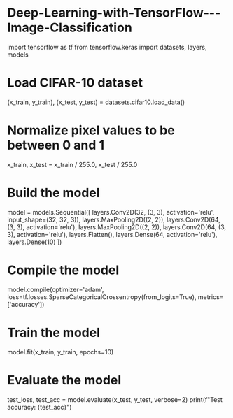 # Deep-Learning-with-TensorFlow---Image-Classification

import tensorflow as tf
from tensorflow.keras import datasets, layers, models

# Load CIFAR-10 dataset
(x_train, y_train), (x_test, y_test) = datasets.cifar10.load_data()

# Normalize pixel values to be between 0 and 1
x_train, x_test = x_train / 255.0, x_test / 255.0

# Build the model
model = models.Sequential([
    layers.Conv2D(32, (3, 3), activation='relu', input_shape=(32, 32, 3)),
    layers.MaxPooling2D((2, 2)),
    layers.Conv2D(64, (3, 3), activation='relu'),
    layers.MaxPooling2D((2, 2)),
    layers.Conv2D(64, (3, 3), activation='relu'),
    layers.Flatten(),
    layers.Dense(64, activation='relu'),
    layers.Dense(10)
])

# Compile the model
model.compile(optimizer='adam',
              loss=tf.losses.SparseCategoricalCrossentropy(from_logits=True),
              metrics=['accuracy'])

# Train the model
model.fit(x_train, y_train, epochs=10)

# Evaluate the model
test_loss, test_acc = model.evaluate(x_test, y_test, verbose=2)
print(f"Test accuracy: {test_acc}")
